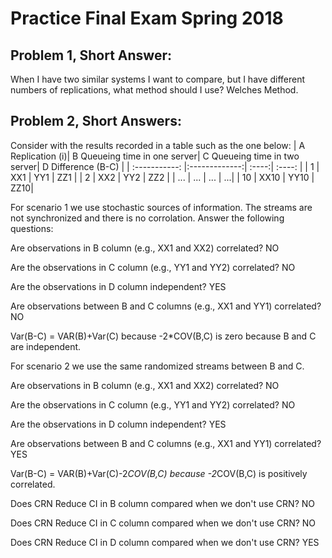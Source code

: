 # Practice Final Exam Spring 2018

## Problem 1, Short Answer:
When I have two similar systems I want to compare, but I have different numbers of replications, what method should I use? 
Welches Method.


## Problem 2, Short Answers:
Consider with the results recorded in a table such as the one below:
| A Replication (i)| B Queueing time in one server| C Queueing time in two server| D Difference (B-C) |
| :-----------: |:-------------:| :----:| :----: |
| 1      | XX1 | YY1 | ZZ1 |
| 2      | XX2     |   YY2 | ZZ2 |
| ... | ...      |   ... | ...|
| 10 | XX10 | YY10 | ZZ10|

For scenario 1 we use stochastic sources of information. The streams are not synchronized and there is no corrolation. Answer the following questions:

Are observations in B column (e.g., XX1 and XX2) correlated?
NO

Are the observations in C column (e.g., YY1 and YY2) correlated?
NO

Are the observations in D column independent?
YES

Are observations between B and C columns (e.g., XX1 and YY1) correlated? 
NO

Var(B-C) = 
VAR(B)+Var(C) because -2*COV(B,C) is zero because B and C are independent. 


For scenario 2 we use the same randomized streams between B and C. 


Are observations in B column (e.g., XX1 and XX2) correlated?
NO

Are the observations in C column (e.g., YY1 and YY2) correlated?
NO

Are the observations in D column independent?
YES

Are observations between B and C columns (e.g., XX1 and YY1) correlated? 
YES

Var(B-C) = 
VAR(B)+Var(C)-2*COV(B,C) because -2*COV(B,C) is positively correlated. 


Does CRN Reduce CI in B column compared when we don't use CRN?
NO

Does CRN Reduce CI in C column compared when we don't use CRN?
NO

Does CRN Reduce CI in D column compared when we don't use CRN?
YES
